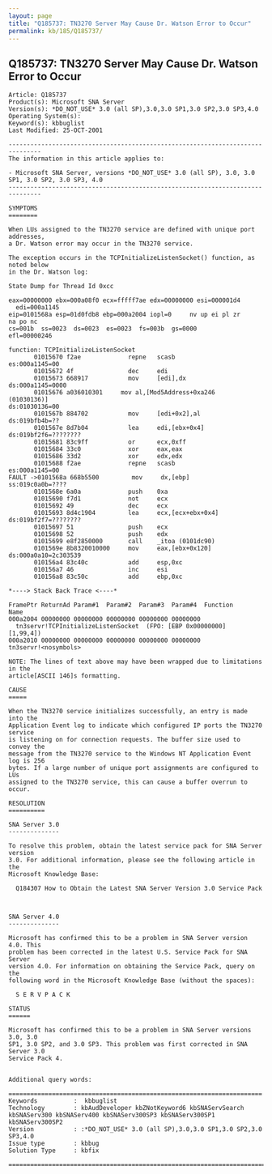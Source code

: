```yaml
---
layout: page
title: "Q185737: TN3270 Server May Cause Dr. Watson Error to Occur"
permalink: kb/185/Q185737/
---
```


## Q185737: TN3270 Server May Cause Dr. Watson Error to Occur

	Article: Q185737
	Product(s): Microsoft SNA Server
	Version(s): *DO_NOT_USE* 3.0 (all SP),3.0,3.0 SP1,3.0 SP2,3.0 SP3,4.0
	Operating System(s): 
	Keyword(s): kbbuglist
	Last Modified: 25-OCT-2001
	
	-------------------------------------------------------------------------------
	The information in this article applies to:
	
	- Microsoft SNA Server, versions *DO_NOT_USE* 3.0 (all SP), 3.0, 3.0 SP1, 3.0 SP2, 3.0 SP3, 4.0 
	-------------------------------------------------------------------------------
	
	SYMPTOMS
	========
	
	When LUs assigned to the TN3270 service are defined with unique port addresses,
	a Dr. Watson error may occur in the TN3270 service.
	
	The exception occurs in the TCPInitializeListenSocket() function, as noted below
	in the Dr. Watson log:
	
	State Dump for Thread Id 0xcc
	
	eax=00000000 ebx=000a08f0 ecx=fffff7ae edx=00000000 esi=000001d4
	  edi=000a1145
	eip=0101568a esp=01d0fdb8 ebp=000a2004 iopl=0     nv up ei pl zr
	na po nc
	cs=001b  ss=0023  ds=0023  es=0023  fs=003b  gs=0000
	efl=00000246
	
	function: TCPInitializeListenSocket
	       01015670 f2ae             repne   scasb
	es:000a1145=00
	       01015672 4f               dec     edi
	       01015673 668917           mov     [edi],dx
	ds:000a1145=0000
	       01015676 a036010301     mov al,[Mod5Address+0xa246
	(01030136)]
	ds:01030136=00
	       0101567b 884702           mov     [edi+0x2],al
	ds:019bfb4b=??
	       0101567e 8d7b04           lea     edi,[ebx+0x4]
	ds:019bf2f6=????????
	       01015681 83c9ff           or      ecx,0xff
	       01015684 33c0             xor     eax,eax
	       01015686 33d2             xor     edx,edx
	       01015688 f2ae             repne   scasb
	es:000a1145=00
	FAULT ->0101568a 668b5500         mov     dx,[ebp]
	ss:019c0a0b=????
	       0101568e 6a0a             push    0xa
	       01015690 f7d1             not     ecx
	       01015692 49               dec     ecx
	       01015693 8d4c1904         lea     ecx,[ecx+ebx+0x4]
	ds:019bf2f7=????????
	       01015697 51               push    ecx
	       01015698 52               push    edx
	       01015699 e8f2850000       call    _itoa (0101dc90)
	       0101569e 8b8320010000     mov     eax,[ebx+0x120]
	ds:000a0a10=2c303539
	       010156a4 83c40c           add     esp,0xc
	       010156a7 46               inc     esi
	       010156a8 83c50c           add     ebp,0xc
	
	*----> Stack Back Trace <----*
	
	FramePtr ReturnAd Param#1  Param#2  Param#3  Param#4  Function
	Name
	000a2004 00000000 00000000 00000000 00000000 00000000
	  tn3servr!TCPInitializeListenSocket  (FPO: [EBP 0x00000000]
	[1,99,4])
	000a2010 00000000 00000000 00000000 00000000 00000000
	tn3servr!<nosymbols>
	
	NOTE: The lines of text above may have been wrapped due to limitations in the
	article[ASCII 146]s formatting.
	
	CAUSE
	=====
	
	When the TN3270 service initializes successfully, an entry is made into the
	Application Event log to indicate which configured IP ports the TN3270 service
	is listening on for connection requests. The buffer size used to convey the
	message from the TN3270 service to the Windows NT Application Event log is 256
	bytes. If a large number of unique port assignments are configured to LUs
	assigned to the TN3270 service, this can cause a buffer overrun to occur.
	
	RESOLUTION
	==========
	
	SNA Server 3.0
	--------------
	
	To resolve this problem, obtain the latest service pack for SNA Server version
	3.0. For additional information, please see the following article in the
	Microsoft Knowledge Base:
	
	  Q184307 How to Obtain the Latest SNA Server Version 3.0 Service Pack
	
	
	
	SNA Server 4.0
	--------------
	
	Microsoft has confirmed this to be a problem in SNA Server version 4.0. This
	problem has been corrected in the latest U.S. Service Pack for SNA Server
	version 4.0. For information on obtaining the Service Pack, query on the
	following word in the Microsoft Knowledge Base (without the spaces):
	
	  S E R V P A C K
	
	STATUS
	======
	
	Microsoft has confirmed this to be a problem in SNA Server versions 3.0, 3.0
	SP1, 3.0 SP2, and 3.0 SP3. This problem was first corrected in SNA Server 3.0
	Service Pack 4.
	
	
	Additional query words:
	
	======================================================================
	Keywords          :  kbbuglist
	Technology        : kbAudDeveloper kbZNotKeyword6 kbSNAServSearch kbSNAServ300 kbSNAServ400 kbSNAServ300SP3 kbSNAServ300SP1 kbSNAServ300SP2
	Version           : :*DO_NOT_USE* 3.0 (all SP),3.0,3.0 SP1,3.0 SP2,3.0 SP3,4.0
	Issue type        : kbbug
	Solution Type     : kbfix
	
	=============================================================================
	
